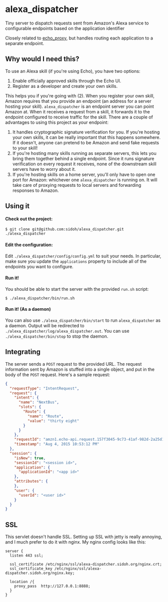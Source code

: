 # alexa_dispatcher
Tiny server to dispatch requests sent from Amazon's Alexa service to configurable endpoints based on the application identifier

Closely related to [echo_proxy](http://github.com/sidoh/echo_proxy), but handles routing each application to a separate endpoint.

## Why would I need this?

To use an Alexa skill (if you're using Echo), you have two options:

1. Enable officially approved skills through the Echo UI.
2. Register as a developer and create your own skills.

This helps you if you're going with (2). When you register your own skill, Amazon requires that you provide an endpoint (an address for a server hosting your skill). `alexa_dispatcher` is an endpoint server you can point Amazon at. When it receives a request from a skill, it forwards it to the endpoint configured to receive traffic for the skill. There are a couple of advantages to using this project as your endpoint:

1. It handles cryptographic signature verification for you. If you're hosting your own skills, it can be really important that this happens somewhere. If it doesn't, anyone can pretend to be Amazon and send fake requests to your skill!
2. If you're hosting many skills running as separate servers, this lets you bring them together behind a single endpoint. Since it runs signature verification on every request it receives, none of the downstream skill servers have to worry about it.
3. If you're hosting skills on a home server, you'll only have to open one port for Amazon: whichever one `alexa_dispatcher` is running on. It will take care of proxying requests to local servers and forwarding responses to Amazon.

## Using it

#### Check out the project:

```
$ git clone git@github.com:sidoh/alexa_dispatcher.git ./alexa_dispatcher
```

#### Edit the configuration:

Edit `./alexa_dispatcher/config/config.yml` to suit your needs. In particular, make sure you update the `applications` property to include all of the endpoints you want to configure.

#### Run it!

You should be able to start the server with the provided `run.sh` script:

```
$ ./alexa_dispatcher/bin/run.sh
```

#### Run it! (As a daemon)

You can also use `./alexa_dispatcher/bin/start` to run `alexa_dispatcher` as a daemon. Output will be redirected to `./alexa_dispatcher/log/alexa_dispatcher.out`. You can use `./alexa_dispatcher/bin/stop` to stop the daemon.

## Integrating

The server sends a `POST` request to the provided URL. The request information sent by Amazon is stuffed into a single object, and put in the body of the `POST` request. Here's a sample request:

```json
{
  "requestType": "IntentRequest",
  "request": {
    "intent": {
      "name": "NextBus",
      "slots": {
        "Route": {
          "name": "Route",
          "value": "thirty eight"
        }
      }
    },
    "requestId": "amzn1.echo-api.request.157f3045-9c73-41af-982d-2a25d1b7208c",
    "timestamp": "Aug 4, 2015 10:53:12 PM"
  },
  "session": {
    "isNew": true,
    "sessionId": "<session id>",
    "application": {
      "applicationId": "<app id>"
    },
    "attributes": {
    },
    "user": {
      "userId": "<user id>"
    }
  }
}
```

## SSL

This servlet doesn't handle SSL. Setting up SSL with jetty is really annoying, and I much prefer to do it with nginx. My nginx config looks like this:

```
server {
  listen 443 ssl;

  ssl_certificate /etc/nginx/ssl/alexa-dispatcher.sidoh.org/nginx.crt;
  ssl_certificate_key /etc/nginx/ssl/alexa-dispatcher.sidoh.org/nginx.key;

  location /{
    proxy_pass  http://127.0.0.1:8888;
  }
}
```
